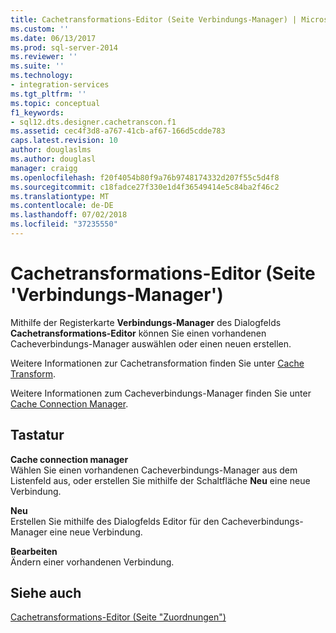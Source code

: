 ```yaml
---
title: Cachetransformations-Editor (Seite Verbindungs-Manager) | Microsoft-Dokumentation
ms.custom: ''
ms.date: 06/13/2017
ms.prod: sql-server-2014
ms.reviewer: ''
ms.suite: ''
ms.technology:
- integration-services
ms.tgt_pltfrm: ''
ms.topic: conceptual
f1_keywords:
- sql12.dts.designer.cachetranscon.f1
ms.assetid: cec4f3d8-a767-41cb-af67-166d5cdde783
caps.latest.revision: 10
author: douglaslms
ms.author: douglasl
manager: craigg
ms.openlocfilehash: f20f4054b80f9a76b9748174332d207f55c5d4f8
ms.sourcegitcommit: c18fadce27f330e1d4f36549414e5c84ba2f46c2
ms.translationtype: MT
ms.contentlocale: de-DE
ms.lasthandoff: 07/02/2018
ms.locfileid: "37235550"
---
```

# <a name="cache-transformation-editor-connection-manager-page"></a>Cachetransformations-Editor (Seite 'Verbindungs-Manager')
  Mithilfe der Registerkarte **Verbindungs-Manager** des Dialogfelds **Cachetransformations-Editor** können Sie einen vorhandenen Cacheverbindungs-Manager auswählen oder einen neuen erstellen.  
  
 Weitere Informationen zur Cachetransformation finden Sie unter [Cache Transform](data-flow/transformations/cache-transform.md).  
  
 Weitere Informationen zum Cacheverbindungs-Manager finden Sie unter [Cache Connection Manager](connection-manager/cache-connection-manager.md).  
  
## <a name="options"></a>Tastatur  
 **Cache connection manager**  
 Wählen Sie einen vorhandenen Cacheverbindungs-Manager aus dem Listenfeld aus, oder erstellen Sie mithilfe der Schaltfläche **Neu** eine neue Verbindung.  
  
 **Neu**  
 Erstellen Sie mithilfe des Dialogfelds Editor für den Cacheverbindungs-Manager eine neue Verbindung.  
  
 **Bearbeiten**  
 Ändern einer vorhandenen Verbindung.  
  
## <a name="see-also"></a>Siehe auch  
 [Cachetransformations-Editor &#40;Seite "Zuordnungen"&#41;](../../2014/integration-services/cache-transformation-editor-mappings-page.md)  
  
  
